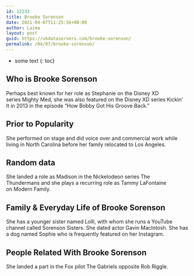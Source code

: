 ```yaml
---
id: 12233
title: Brooke Sorenson
date: 2021-04-07T11:25:56+00:00
author: Laima
layout: post
guid: https://ukdataservers.com/brooke-sorenson/
permalink: /04/07/brooke-sorenson/
---
```


* some text
{: toc}


## Who is Brooke Sorenson
                  
                  
                  
Perhaps best known for her role as Stephanie on the Disney XD series Mighty Med, she was also featured on the Disney XD series Kickin&#8217; It in 2013 in the episode &#8220;How Bobby Got His Groove Back.&#8221;
                  
              
            
              
            
                
                
                
## Prior to Popularity
                  
                  
                  
She performed on stage and did voice over and commercial work while living in North Carolina before her family relocated to Los Angeles.
                  
              
            
              
            
                
                
                
## Random data
                  
                  
                  
She landed a role as Madison in the Nickelodeon series The Thundermans and she plays a recurring role as Tammy LaFontaine on Modern Family.
                  
              
            
              
            
                
                
                
## Family & Everyday Life of Brooke Sorenson
                  
                  
                  
She has a younger sister named Lolli, with whom she runs a YouTube channel called Sorenson Sisters. She dated actor Gavin MacIntosh. She has a dog named Sophie who is frequently featured on her Instagram.
                  
              
            
              
            
                
                
                
## People Related With Brooke Sorenson
                  
                  
                  
She landed a part in the Fox pilot The Gabriels opposite Rob Riggle.
                  
              
            
              
            
                
              
            
              
              
            
            
              
            
          
          
          